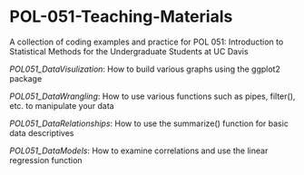 # POL-051-Teaching-Materials
A collection of coding examples and practice for POL 051: Introduction to Statistical Methods for the Undergraduate Students at UC Davis

*POL051_DataVisulization*: How to build various graphs using the ggplot2 package

*POL051_DataWrangling*: How to use various functions such as pipes, filter(), etc. to manipulate your data

*POL051_DataRelationships*: How to use the summarize() function for basic data descriptives

*POL051_DataModels*: How to examine correlations and use the linear regression function
